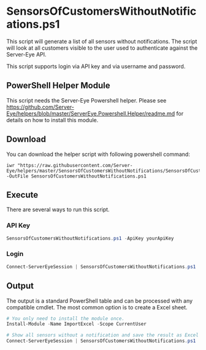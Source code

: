 # SensorsOfCustomersWithoutNotifications.ps1

This script will generate a list of all sensors without notifications. The script will look at all customers visible to the user used to authenticate against the Server-Eye API.

This script supports login via API key and via username and password. 

## PowerShell Helper Module
This script needs the Server-Eye Powershell helper. Please see https://github.com/Server-Eye/helpers/blob/master/ServerEye.Powershell.Helper/readme.md for details on how to install this module.

## Download

You can download the helper script with following powershell command:
```
iwr "https://raw.githubusercontent.com/Server-Eye/helpers/master/SensorsOfCustomersWithoutNotifications/SensorsOfCustomersWithoutNotifications.ps1" -OutFile SensorsOfCustomersWithoutNotifications.ps1
```

## Execute
There are several ways to run this script. 

### API Key
```powershell
SensorsOfCustomersWithoutNotifications.ps1 -ApiKey yourApiKey 
```

### Login
```powershell
Connect-ServerEyeSession | SensorsOfCustomersWithoutNotifications.ps1
```

## Output
The output is a standard PowerShell table and can be processed with any compatible cmdlet. The most common option is to create a Excel sheet. 
```powershell
# You only need to install the module once.
Install-Module -Name ImportExcel -Scope CurrentUser

# Show all sensors without a notification and save the result as Excel sheet
Connect-ServerEyeSession | SensorsOfCustomersWithoutNotifications.ps1 | Export-Excel -Path "noNotification.xslx" -Show
```
